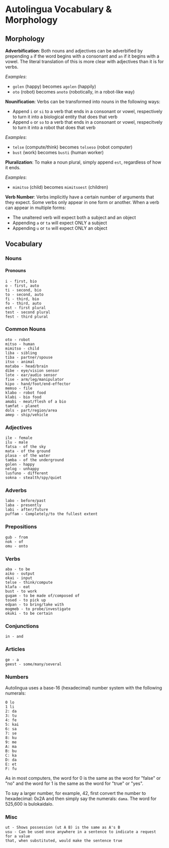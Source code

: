 # Autolingua Vocabulary & Morphology
## Morphology
**Adverbification**: Both nouns and adjectives can be
adverbified by prepending `a` if the word begins with a consonant and `an` if
it begins with a vowel. The literal translation of this is more clear with
adjectives than it is for verbs.

_Examples_:
- `golen` (happy) becomes `agolen` (happily)
- `oto` (robot) becomes `anoto` (robotically, in a robot-like way)

**Nounification**: Verbs can be transformed into nouns in the following ways:
- Append `i` or `si`  to a verb that ends in a consonant or vowel, respectively
to turn it into a biological entity that does that verb
- Append `o` or `so` to a verb that ends in a consonant or vowel, respecitvely
to turn it into a robot that does that verb

_Examples_:
- `telse` (compute/think) becomes `telseso` (robot computer)
- `bust` (work) becomes `busti` (human worker)

**Pluralization**: To make a noun plural, simply append `est`, regardless of
how it ends.

_Examples_:
- `mimitso` (child) becomes `mimitsoest` (children)

**Verb Number**: Verbs implicitly have a certain number of arguments that they
expect. Some verbs only appear in one form or another. When a verb can appear
in multiple forms:
- The unaltered verb will expect both a subject and an object
- Appending `a` or `ta` will expect ONLY a subject
- Appending `u` or `to` will expect ONLY an object

## Vocabulary
### Nouns
#### Pronouns
```
i - first, bio
o - first, auto
ti - second, bio
to - second, auto
fi - third, bio
fo - third, auto
est - first plural
test - second plural
fest - third plural
```

### Common Nouns
```
oto - robot
mitso - human
mimitso - child
liba - sibling
tiba - partner/spouse
itso - animal
mataba - head/brain
dibe - eye/vision sensor
lote - ear/audio sensor
fise - arm/leg/manipulator
kipo - hand/foot/end-effector
memso - file
klabo - robot food
klabi - bio food
amabi - meat/flesh of a bio
tamfat - planet
dols - part/region/area
amep - ship/vehicle
```

### Adjectives
```
ile - female
ilu - male
fatsa - of the sky
mata - of the ground
plasa - of the water
tamba - of the underground
golen - happy
nelog - unhappy
lusfuno - different
sokna - stealth/spy/quiet
```

### Adverbs
```
labo - before/past
laba - presently
labi - after/future
puffam - Completely/to the fullest extent
```

### Prepositions
```
gub - from
nok - of
omu - onto
```

### Verbs
```
aba - to be
aiko - output
okai - input
telse - think/compute
klafa - eat
bust - to work
gugam - to be made of/composed of
tosed - to pick up
edpan - to bring/take with
mogmeb - to probe/investigate
okuki - to be certain
```

### Conjunctions
```
in - and
```

### Articles
```
ge - a
geest - some/many/several
```

### Numbers
Autolingua uses a base-16 (hexadecimal) number system with the following numerals:
```
0 lo
1 li
2: da
3: tu
4: fe
5: kai
6: sa
7: se
8: ku
9: me
A: ma
B: bu
C: ka
D: da
E: et
F: fu
```
As in most computers, the word for 0 is the same as the word for "false" or "no"
and the word for 1 is the same as the word for "true" or "yes".

To say a larger number, for example, 42, first convert the number to hexadecimal:
0x2A and then simply say the numerals: `dama`. The word for 525,600 is bulokaidalo.


### Misc
```
ut - Shows possession (ut A B) is the same as A's B
usu - Can be used once anywhere in a sentence to indicate a request for a value
that, when substituted, would make the sentence true
```
